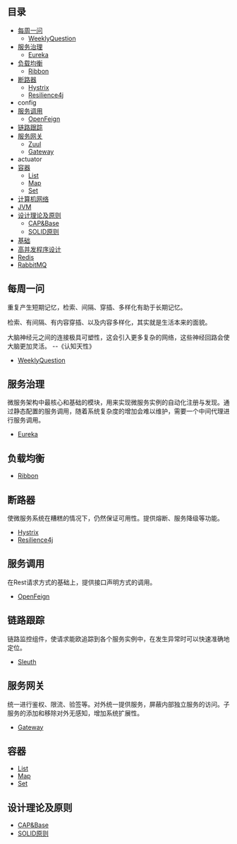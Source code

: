 ## 目录

- [每周一问](#每周一问)
    - [WeeklyQuestion](media/doc/weeklyQuestion.md)
- [服务治理](#服务治理)
    - [Eureka](media/doc/Eureka.md)
- [负载均衡](#负载均衡)
    - [Ribbon](media/doc/Ribbon.md)
- [断路器](#断路器)
    - [Hystrix](media/doc/Hystrix.md)
    - [Resilience4j](media/doc/Resilience4j.md)
- config
- [服务调用](#服务调用)
    - [OpenFeign](media/doc/OpenFeign.md)
- [链路跟踪](#链路跟踪)
- [服务网关](#服务网关)
    - [Zuul](media/doc/Zuul.md)
    - [Gateway](media/doc/Gateway.md)
- actuator
- [容器](#容器)
    - [List](media/doc/List.md)
    - [Map](media/doc/Map.md)
    - [Set](media/doc/Set.md)
- [计算机网络](media/doc/network.md)
- [JVM](media/doc/JVM.md)
- [设计理论及原则](#设计理论及原则)
    - [CAP&Base](media/doc/CAP&BASE.md)
    - [SOLID原则](media/doc/SOLID原则.md)
- [基础](media/doc/basic.md)
- [高并发程序设计](media/doc/highConcurrency.md)
- [Redis](media/doc/Redis.md)
- [RabbitMQ](media/doc/RabbitMQ.md)


## 每周一问

重复产生短期记忆，检索、间隔、穿插、多样化有助于长期记忆。

检索、有间隔、有内容穿插、以及内容多样化，其实就是生活本来的面貌。

大脑神经元之间的连接极具可塑性，这会引入更多复杂的网络，这些神经回路会使大脑更加灵活。  --《认知天性》

* [WeeklyQuestion](media/doc/weeklyQuestion.md)



## 服务治理

微服务架构中最核心和基础的模块，用来实现微服务实例的自动化注册与发现。通过静态配置的服务调用，随着系统复杂度的增加会难以维护，需要一个中间代理进行服务调用。

* [Eureka](media/doc/Eureka.md)



## 负载均衡

* [Ribbon](media/doc/Ribbon.md)



## 断路器

使微服务系统在糟糕的情况下，仍然保证可用性。提供熔断、服务降级等功能。

* [Hystrix](media/doc/Hystrix.md)
* [Resilience4j](media/doc/Resilience4j.md)



## 服务调用

在Rest请求方式的基础上，提供接口声明方式的调用。

* [OpenFeign](media/doc/OpenFeign.md)



## 链路跟踪

链路监控组件，使请求能欧追踪到各个服务实例中，在发生异常时可以快速准确地定位。

* [Sleuth](media/doc/Sleuth.md)


## 服务网关

统一进行鉴权、限流、验签等。对外统一提供服务，屏蔽内部独立服务的访问。子服务的添加和移除对外无感知，增加系统扩展性。

* [Gateway](media/doc/Gateway.md)



## 容器

* [List](media/doc/List.md)
* [Map](media/doc/Map.md)
* [Set](media/doc/Set.md)



## 设计理论及原则

* [CAP&Base](media/doc/CAP&BASE.md)
* [SOLID原则](media/doc/SOLID原则.md)